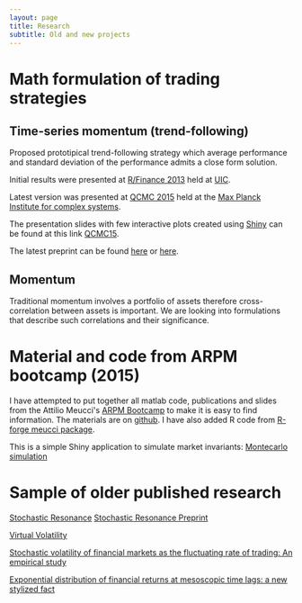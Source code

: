 ```yaml
---
layout: page
title: Research
subtitle: Old and new projects
---
```


# Math formulation of trading strategies

## Time-series momentum (trend-following)

Proposed prototipical trend-following strategy which average performance and standard deviation of the performance admits a close form solution. 

Initial results were presented at [R/Finance 2013](http://www.rinfinance.com/RinFinance2013/agenda/) held at [UIC](http://business.uic.edu/recruiterscompanies/icfd). 

Latest version was presented at [QCMC 2015](http://www.mpipks-dresden.mpg.de/~qcmc15/) held at the [Max Planck Institute for complex systems](http://www.mpipks-dresden.mpg.de/index_en.html). 

The presentation slides with few interactive plots created using [Shiny](http://shiny.rstudio.com/) can be found at this link [QCMC15](http://52.24.173.190:3838/QCMC15).

The latest preprint can be found [here](http://arxiv.org/abs/1402.3030) or [here](http://papers.ssrn.com/sol3/papers.cfm?abstract_id=2396099).

## Momentum

Traditional momentum involves a portfolio of assets therefore cross-correlation between assets is important. We are looking into formulations that describe such correlations and their significance. 

# Material and code from ARPM bootcamp (2015)

I have attempted to put together all matlab code, publications and slides from the Attilio Meucci's [ARPM Bootcamp](http://www.symmys.com/arpm-bootcamp) to make it is easy to find information. The materials are on [github](https://github.com/silvaac/symmys). I have also added R code from [R-forge meucci package](https://r-forge.r-project.org/scm/viewvc.php/pkg/Meucci/?root=returnanalytics).

This is a simple Shiny application to simulate market invariants: [Montecarlo simulation](http://52.24.173.190:3838/probProcesses/)

# Sample of older published research

[Stochastic Resonance](http://www.tandfonline.com/doi/abs/10.1080/14697680903067146)
[Stochastic Resonance Preprint](http://arxiv.org/abs/0807.0925)

[Virtual Volatility](http://arxiv.org/abs/physics/0607101)

[Stochastic volatility of financial markets as the fluctuating rate of trading: An empirical study](http://arxiv.org/abs/physics/0608299)

[Exponential distribution of financial returns at mesoscopic time lags: a new stylized fact](http://www.sciencedirect.com/science/article/pii/S0378437104009409)


